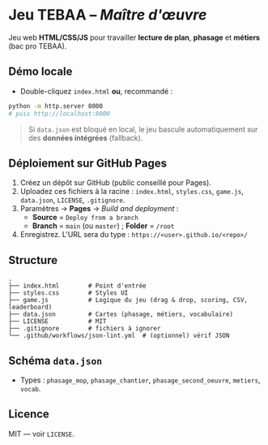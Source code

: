 # Jeu TEBAA – *Maître d'œuvre*

Jeu web **HTML/CSS/JS** pour travailler **lecture de plan**, **phasage** et **métiers** (bac pro TEBAA).

## Démo locale
- Double-cliquez `index.html` **ou**, recommandé :
```bash
python -m http.server 8000
# puis http://localhost:8000
```
> Si `data.json` est bloqué en local, le jeu bascule automatiquement sur des **données intégrées** (fallback).

## Déploiement sur GitHub Pages
1. Créez un dépôt sur GitHub (public conseillé pour Pages).
2. Uploadez ces fichiers à la racine : `index.html`, `styles.css`, `game.js`, `data.json`, `LICENSE`, `.gitignore`.
3. Paramètres → **Pages** → *Build and deployment* :
   - **Source** = `Deploy from a branch`
   - **Branch** = `main` (ou `master`) ; **Folder** = `/root`
4. Enregistrez. L'URL sera du type : `https://<user>.github.io/<repo>/`

## Structure
```
.
├── index.html        # Point d'entrée
├── styles.css        # Styles UI
├── game.js           # Logique du jeu (drag & drop, scoring, CSV, leaderboard)
├── data.json         # Cartes (phasage, métiers, vocabulaire)
├── LICENSE           # MIT
├── .gitignore        # fichiers à ignorer
└── .github/workflows/json-lint.yml  # (optionnel) vérif JSON
```

## Schéma `data.json`
- Types : `phasage_mop`, `phasage_chantier`, `phasage_second_oeuvre`, `metiers`, `vocab`.

## Licence
MIT — voir `LICENSE`.
